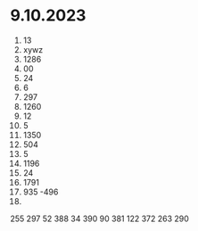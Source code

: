 # 9.10.2023

1. 13
2. xywz
3. 1286
4. 00
5. 24
6. 6
7. 297
8. 1260
9. 12
10. 5
11. 1350
12. 504
13. 5
14. 1196
15. 24
16. 1791
17. 935 -496
25. 
255 297
52 388
34 390
90 381
122 372
263 290